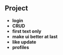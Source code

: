 ## Project

 - **login**
 - **CRUD**
 - **first text only**
 - **make ui better at last**
 - **like update**
 - **profiles**
